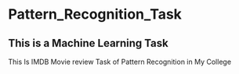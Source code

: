 # Pattern_Recognition_Task
## This is a Machine Learning Task
This Is IMDB Movie review Task of Pattern Recognition in My College
